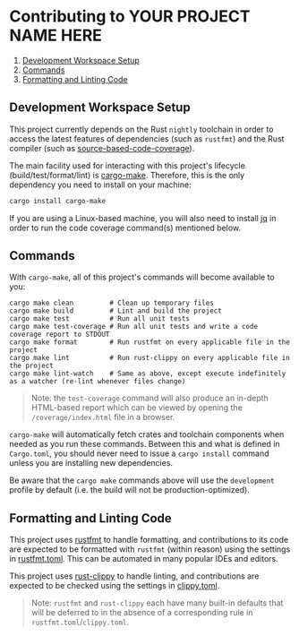 # Contributing to YOUR PROJECT NAME HERE

1. [Development Workspace Setup](#development-workspace-setup)
3. [Commands](#commands)
4. [Formatting and Linting Code](#formatting-and-linting-code)

## Development Workspace Setup

This project currently depends on the Rust `nightly` toolchain in order to access the latest
features of dependencies (such as `rustfmt`) and the Rust compiler (such as
[source-based-code-coverage](https://doc.rust-lang.org/nightly/unstable-book/compiler-flags/source-based-code-coverage.html)).

The main facility used for interacting with this project's lifecycle (build/test/format/lint) is
[cargo-make](https://sagiegurari.github.io/cargo-make/). Therefore, this is the only dependency you
need to install on your machine:

```bash
cargo install cargo-make
```

If you are using a Linux-based machine, you will also need to install
[jq](https://stedolan.github.io/jq/download/) in order to run the code coverage command(s) mentioned
below.

## Commands

With `cargo-make`, all of this project's commands will become available to you:

```properties
cargo make clean         # Clean up temporary files
cargo make build         # Lint and build the project
cargo make test          # Run all unit tests
cargo make test-coverage # Run all unit tests and write a code coverage report to STDOUT
cargo make format        # Run rustfmt on every applicable file in the project
cargo make lint          # Run rust-clippy on every applicable file in the project
cargo make lint-watch    # Same as above, except execute indefinitely as a watcher (re-lint whenever files change)
```

>Note: the `test-coverage` command will also produce an in-depth HTML-based report which can be
>viewed by opening the `/coverage/index.html` file in a browser.

`cargo-make` will automatically fetch crates and toolchain components when needed as you run these
commands. Between this and what is defined in `Cargo.toml`, you should never need to issue a
`cargo install` command unless you are installing new dependencies.

Be aware that the `cargo make` commands above will use the `development` profile by default (i.e.
the build will not be production-optimized).

## Formatting and Linting Code

This project uses [rustfmt](https://github.com/rust-lang/rustfmt) to handle formatting, and
contributions to its code are expected to be formatted with `rustfmt` (within reason) using the
settings in [rustfmt.toml](rustfmt.toml). This can be automated in many popular IDEs and editors.

This project uses [rust-clippy](https://github.com/rust-lang/rust-clippy) to handle linting, and
contributions are expected to be checked using the settings in [clippy.toml](clippy.toml).

>Note: `rustfmt` and `rust-clippy` each have many built-in defaults that will be deferred to in the
>absence of a corresponding rule in `rustfmt.toml`/`clippy.toml`.
